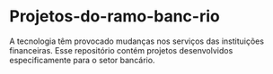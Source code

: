 # Projetos-do-ramo-banc-rio
 A tecnologia têm provocado mudanças nos serviços das instituições financeiras. Esse repositório contém projetos desenvolvidos especificamente para o setor bancário.
